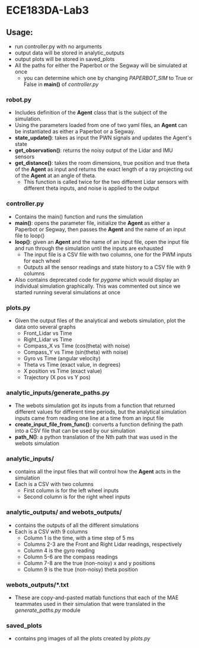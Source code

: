 # ECE183DA-Lab3

## Usage:
* run controller.py with no arguments
* output data will be stored in analytic_outputs
* output plots will be stored in saved_plots
* All the paths for either the Paperbot or the Segway will be simulated at once
  * you can determine which one by changing *PAPERBOT_SIM* to True or False in **main()** of *controller.py*

### robot.py
* Includes definition of the **Agent** class that is the subject of the simulation. 
* Using the parameters loaded from one of two yaml files, an **Agent** can be instantiated as either a Paperbot or a Segway.
* **state_update()**: takes as input the PWN signals and updates the Agent's state
* **get_observation()**: returns the noisy output of the Lidar and IMU sensors
* **get_distance()**: takes the room dimensions, true position and true theta of the **Agent** as input and returns the exact length of a ray projecting out of the **Agent** at an angle of theta.
    * This function is called twice for the two different Lidar sensors with different theta inputs, and noise is applied to the output

### controller.py
* Contains the main() function and runs the simulation
* **main()**: opens the parameter file, initialize the **Agent** as either a Paperbot or Segway, then passes the **Agent** and the name of an input file to loop()
* **loop()**: given an **Agent** and the name of an input file, open the input file and run through the simulation until the inputs are exhausted
    * The input file is a CSV file with two columns, one for the PWM inputs for each wheel
    * Outputs all the sensor readings and state history to a CSV file with 9 columns
* Also contains deprecated code for *pygame* which would display an individual simulation graphically. This was commented out since we started running several simulations at once

### plots.py
* Given the output files of the analytical and webots simulation, plot the data onto several graphs
    * Front_Lidar vs Time
    * Right_Lidar vs Time
    * Compass_X vs Time (cos(theta) with noise)
    * Compass_Y vs Time (sin(theta) with noise)
    * Gyro vs Time (angular velocity)
    * Theta vs Time (exact value, in degrees)
    * X position vs Time (exact value)
    * Trajectory (X pos vs Y pos)
    
### analytic_inputs/generate_paths.py
* The webots simulation got its inputs from a function that returned different values for different time periods, but the analytical simulation inputs came from reading one line at a time from an input file
* **create_input_file_from_func()**: converts a function defining the path into a CSV file that can be used by our simulation
* **path_N()**: a python translation of the Nth path that was used in the webots simulation

### analytic_inputs/
* contains all the input files that will control how the **Agent** acts in the simulation
* Each is a CSV with two columns
    * First column is for the left wheel inputs
    * Second column is for the right wheel inputs
    
### analytic_outputs/ and webots_outputs/
* contains the outputs of all the different simulations
* Each is a CSV with 9 columns
    * Column 1 is the time, with a time step of 5 ms
    * Columns 2-3 are the Front and Right Lidar readings, respectively
    * Column 4 is the gyro reading
    * Column 5-6 are the compass readings
    * Column 7-8 are the true (non-noisy) x and y positions
    * Column 9 is the true (non-noisy) theta position
    
### webots_outputs/*.txt
* These are copy-and-pasted matlab functions that each of the MAE teammates used in their simulation that were translated in the *generate_paths.py* module

### saved_plots
* contains png images of all the plots created by *plots.py*
    